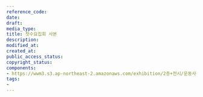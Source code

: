 ```yaml
---
reference_code: 
date: 
draft: 
media_type: 
title: 첫수요집회 사본
description: 
modified_at: 
created_at: 
public_access_status: 
copyright_status: 
components:
- https://wwm3.s3.ap-northeast-2.amazonaws.com/exhibition/2층+전시/운동사관/침묵을깨트리다/첫수요집회+사본.jpg
tags:
- 
---
```

